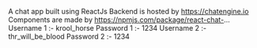 A chat app built using ReactJs
Backend is hosted by https://chatengine.io
Components are made by https://npmjs.com/package/react-chat-...
Username 1 :- krool_horse 
Password 1 :- 1234
Username 2 :- thr_will_be_blood
Password 2 :- 1234
